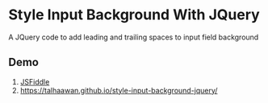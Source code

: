 # Style Input Background With JQuery

A JQuery code to add leading and trailing spaces to input field background

## Demo
1. [JSFiddle](http://jsfiddle.net/TalhaAwan/ywyw4qq5/)
2. https://talhaawan.github.io/style-input-background-jquery/

